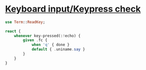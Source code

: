 [1]: https://rosettacode.org/wiki/Keyboard_input/Keypress_check

# [Keyboard input/Keypress check][1]

```raku
use Term::ReadKey;
 
react {
    whenever key-pressed(:!echo) {
        given .fc {
            when 'q' { done }
            default { .uniname.say }
        }
    }
}
```